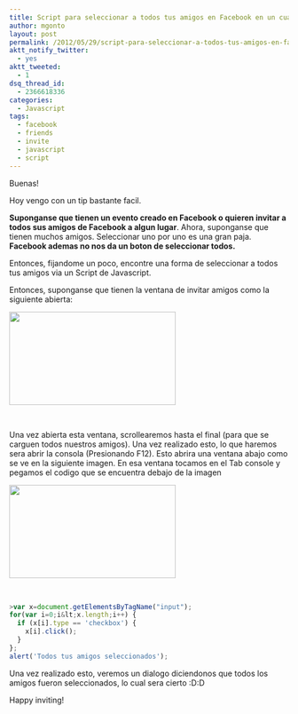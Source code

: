 ```yaml
---
title: Script para seleccionar a todos tus amigos en Facebook en un cuadro de dialogo
author: mgonto
layout: post
permalink: /2012/05/29/script-para-seleccionar-a-todos-tus-amigos-en-facebook-en-un-cuadro-de-dialogo/
aktt_notify_twitter:
  - yes
aktt_tweeted:
  - 1
dsq_thread_id:
  - 2366618336
categories:
  - Javascript
tags:
  - facebook
  - friends
  - invite
  - javascript
  - script
---
```

Buenas!

Hoy vengo con un tip bastante facil.

**Suponganse que tienen un evento creado en Facebook o quieren invitar a todos sus amigos de Facebook a algun lugar**. Ahora, suponganse que tienen muchos amigos. Seleccionar uno por uno es una gran paja. **Facebook ademas no nos da un boton de seleccionar todos.**

Entonces, fijandome un poco, encontre una forma de seleccionar a todos tus amigos via un Script de Javascript.

Entonces, suponganse que tienen la ventana de invitar amigos como la siguiente abierta:

<a rel="lightbox" href="http://gon.to/wp-content/uploads/2012/05/invite.png" rel="lightbox" title="Script para seleccionar a todos tus amigos en Facebook en un cuadro de dialogo"><img class="aligncenter size-medium wp-image-133" title="invite" src="http://gon.to/wp-content/uploads/2012/05/invite-300x168.png" alt="" width="300" height="168" /></a>

&nbsp;

Una vez abierta esta ventana, scrollearemos hasta el final (para que se carguen todos nuestros amigos). Una vez realizado esto, lo que haremos sera abrir la consola (Presionando F12). Esto abrira una ventana abajo como se ve en la siguiente imagen. En esa ventana tocamos en el Tab console y pegamos el codigo que se encuentra debajo de la imagen

<a rel="lightbox" href="http://gon.to/wp-content/uploads/2012/05/all-selected.png" rel="lightbox" title="Script para seleccionar a todos tus amigos en Facebook en un cuadro de dialogo"><img class="aligncenter size-medium wp-image-132" title="all selected" src="http://gon.to/wp-content/uploads/2012/05/all-selected-300x168.png" alt="" width="300" height="168" /></a>

&nbsp;

````js
>var x=document.getElementsByTagName("input");
for(var i=0;i&lt;x.length;i++) {
  if (x[i].type == 'checkbox') {
    x[i].click();
  }
}; 
alert('Todos tus amigos seleccionados');
````

Una vez realizado esto, veremos un dialogo diciendonos que todos los amigos fueron seleccionados, lo cual sera cierto :D:D

Happy inviting!

